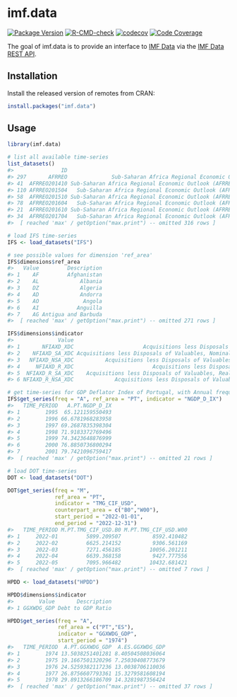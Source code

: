 
<!-- README.md is generated from README.Rmd. Please edit that file -->

# imf.data

<!-- badges: start -->

[![Package
Version](https://www.r-pkg.org/badges/version/imf.data)](https://www.r-pkg.org/pkg/imf.data)
[![R-CMD-check](https://github.com/pedrobtz/imf.data/actions/workflows/R-CMD-check.yaml/badge.svg)](https://github.com/pedrobtz/imf.data/actions/workflows/R-CMD-check.yaml)
[![codecov](https://codecov.io/gh/pedrobtz/imf.data/graph/badge.svg?token=VQQI8WH9GR)](https://codecov.io/gh/pedrobtz/imf.data)
[![Code
Coverage](https://cranlogs.r-pkg.org/badges/grand-total/imf.data)](https://cranlogs.r-pkg.org/badges/grand-total/imf.data)
<!-- badges: end -->

The goal of imf.data is to provide an interface to [IMF
Data](https://data.imf.org/) via the [IMF Data REST
API](https://datahelp.imf.org/knowledgebase/articles/667681-json-restful-web-service).

## Installation

Install the released version of remotes from CRAN:

``` r
install.packages("imf.data")
```

## Usage

``` r
library(imf.data)

# list all available time-series
list_datasets()
#>               ID                                                        Description
#> 297       AFRREO              Sub-Saharan Africa Regional Economic Outlook (AFRREO)
#> 41  AFRREO201410 Sub-Saharan Africa Regional Economic Outlook (AFRREO) October 2014
#> 110 AFRREO201504   Sub-Saharan Africa Regional Economic Outlook (AFRREO) April 2015
#> 58  AFRREO201510 Sub-Saharan Africa Regional Economic Outlook (AFRREO) October 2015
#> 78  AFRREO201604   Sub-Saharan Africa Regional Economic Outlook (AFRREO) April 2016
#> 21  AFRREO201610 Sub-Saharan Africa Regional Economic Outlook (AFRREO) October 2016
#> 34  AFRREO201704   Sub-Saharan Africa Regional Economic Outlook (AFRREO) April 2017
#>  [ reached 'max' / getOption("max.print") -- omitted 316 rows ]
```

``` r
# load IFS time-series
IFS <- load_datasets("IFS")

# see possible values for dimension 'ref_area'
IFS$dimensions$ref_area
#>   Value         Description
#> 1    AF         Afghanistan
#> 2    AL             Albania
#> 3    DZ             Algeria
#> 4    AD             Andorra
#> 5    AO              Angola
#> 6    AI            Anguilla
#> 7    AG Antigua and Barbuda
#>  [ reached 'max' / getOption("max.print") -- omitted 271 rows ]

IFS$dimensions$indicator
#>              Value                                                                               Description
#> 1       NFIAXD_XDC                      Acquisitions less Disposals of Valuables, Nominal, Domestic Currency
#> 2    NFIAXD_SA_XDC Acquisitions less Disposals of Valuables, Nominal, Seasonally Adjusted, Domestic Currency
#> 3   NFIAXD_NSA_XDC          Acquisitions less Disposals of Valuables, Nominal, Unadjusted, Domestic Currency
#> 4     NFIAXD_R_XDC                         Acquisitions less Disposals of Valuables, Real, Domestic Currency
#> 5  NFIAXD_R_SA_XDC    Acquisitions less Disposals of Valuables, Real, Seasonally Adjusted, Domestic Currency
#> 6 NFIAXD_R_NSA_XDC             Acquisitions less Disposals of Valuables, Real, Unadjusted, Domestic Currency

# get time-series for GDP Deflator Index of Portugal, with Annual frequency
IFS$get_series(freq = "A", ref_area = "PT", indicator = "NGDP_D_IX")
#>   TIME_PERIOD   A.PT.NGDP_D_IX
#> 1        1995  65.121159550493
#> 2        1996 66.6781968283958
#> 3        1997 69.2687835398304
#> 4        1998 71.9183372769496
#> 5        1999 74.3423648876999
#> 6        2000 76.8850736800294
#> 7        2001 79.7421096759417
#>  [ reached 'max' / getOption("max.print") -- omitted 21 rows ]
```

``` r
# load DOT time-series
DOT <- load_datasets("DOT")

DOT$get_series(freq = "M",
               ref_area = "PT",
               indicator = "TMG_CIF_USD",
               counterpart_area = c("B0","W00"),
               start_period = "2022-01-01",
               end_period = "2022-12-31")
#>   TIME_PERIOD M.PT.TMG_CIF_USD.B0 M.PT.TMG_CIF_USD.W00
#> 1     2022-01         5899.209507          8592.410482
#> 2     2022-02         6625.214152          9306.561169
#> 3     2022-03         7271.456185         10056.201211
#> 4     2022-04         6639.368158          9427.777556
#> 5     2022-05         7095.966482         10432.681421
#>  [ reached 'max' / getOption("max.print") -- omitted 7 rows ]
```

``` r
HPDD <- load_datasets("HPDD")

HPDD$dimensions$indicator
#>        Value       Description
#> 1 GGXWDG_GDP Debt to GDP Ratio

HPDD$get_series(freq = "A",
                ref_area = c("PT","ES"),
                indicator = "GGXWDG_GDP", 
                start_period = "1974")
#>   TIME_PERIOD  A.PT.GGXWDG_GDP  A.ES.GGXWDG_GDP
#> 1        1974 13.5038251401281 8.40504508036064
#> 2        1975 19.1667501320296 7.25030408773679
#> 3        1976 24.5259382117236 13.0038706110036
#> 4        1977 26.8756607793361 15.3279581608194
#> 5        1978 29.8913266186709 14.3281987356424
#>  [ reached 'max' / getOption("max.print") -- omitted 37 rows ]
```
